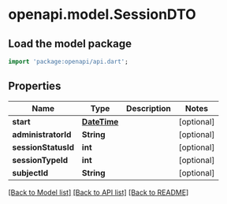 # openapi.model.SessionDTO

## Load the model package
```dart
import 'package:openapi/api.dart';
```

## Properties
Name | Type | Description | Notes
------------ | ------------- | ------------- | -------------
**start** | [**DateTime**](DateTime.md) |  | [optional] 
**administratorId** | **String** |  | [optional] 
**sessionStatusId** | **int** |  | [optional] 
**sessionTypeId** | **int** |  | [optional] 
**subjectId** | **String** |  | [optional] 

[[Back to Model list]](../README.md#documentation-for-models) [[Back to API list]](../README.md#documentation-for-api-endpoints) [[Back to README]](../README.md)


